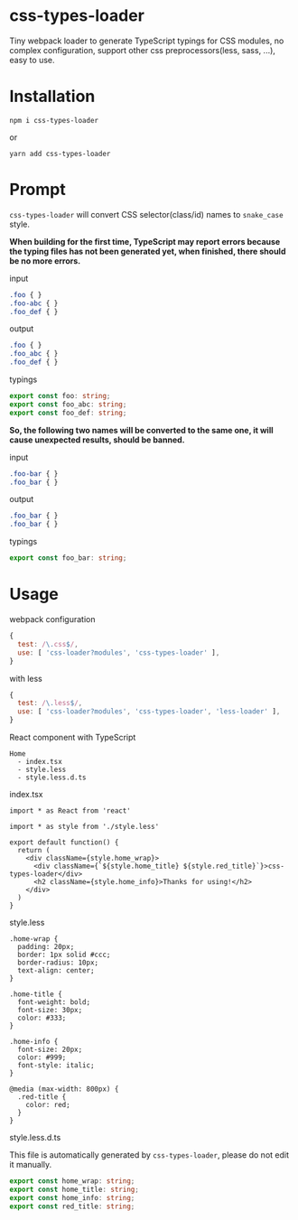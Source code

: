 # css-types-loader

Tiny webpack loader to generate TypeScript typings for CSS modules, no complex configuration, support other css preprocessors(less, sass, ...), easy to use.

# Installation

```
npm i css-types-loader
```

or

```
yarn add css-types-loader
```

# Prompt

`css-types-loader` will convert CSS selector(class/id) names to `snake_case` style.

 **When building for the first time, TypeScript may report errors because the typing files has not been generated yet, when finished, there should be no more errors.**

input

```css
.foo { }
.foo-abc { }
.foo_def { }
```

output

```css
.foo { }
.foo_abc { }
.foo_def { }
```

typings

```typescript
export const foo: string;
export const foo_abc: string;
export const foo_def: string;
```

**So, the following two names will be converted to the same one, it will cause unexpected results, should be banned.**

input

```css
.foo-bar { }
.foo_bar { }
```

output

```css
.foo_bar { }
.foo_bar { }
```

typings

```typescript
export const foo_bar: string;
```

# Usage

webpack configuration

```javascript
{
  test: /\.css$/,
  use: [ 'css-loader?modules', 'css-types-loader' ],
}
```

with less

```js
{
  test: /\.less$/,
  use: [ 'css-loader?modules', 'css-types-loader', 'less-loader' ],
}
```

React component with TypeScript

```
Home
  - index.tsx
  - style.less
  - style.less.d.ts
```

index.tsx

```tsx
import * as React from 'react'

import * as style from './style.less'

export default function() {
  return (
    <div className={style.home_wrap}>
      <div className={`${style.home_title} ${style.red_title}`}>css-types-loader</div>
      <h2 className={style.home_info}>Thanks for using!</h2>
    </div>
  )
}
```

style.less

```less
.home-wrap {
  padding: 20px;
  border: 1px solid #ccc;
  border-radius: 10px;
  text-align: center;
}

.home-title {
  font-weight: bold;
  font-size: 30px;
  color: #333;
}

.home-info {
  font-size: 20px;
  color: #999;
  font-style: italic;
}

@media (max-width: 800px) {
  .red-title {
    color: red;
  }
}
```

style.less.d.ts

This file is automatically generated by `css-types-loader`, please do not edit it manually.

```typescript
export const home_wrap: string;
export const home_title: string;
export const home_info: string;
export const red_title: string;
```